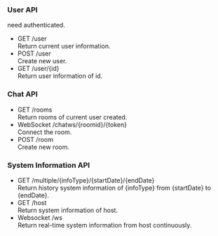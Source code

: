 ### User API ###
need authenticated.
* GET /user <br>
Return current user information.
* POST /user <br>
Create new user.
* GET /user/{id} <br>
Return user information of id.

### Chat API ###
* GET /rooms <br />
Return rooms of current user created.
* WebSocket /chatws/{roomid}/{token} <br />
Connect the room.
* POST /room <br/>
Create new room.

### System Information API ###
* GET /multiple/{infoType}/{startDate}/{endDate} <br />
Return history system information of {infoType} from {startDate} to {endDate}.
* GET /host <br />
Return system information of host.
* Websocket /ws <br />
Return real-time system information from host continuously.
